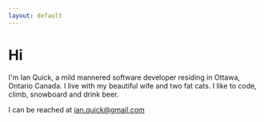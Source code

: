 ```yaml
---
layout: default
---
```


# Hi

I'm Ian Quick, a mild mannered software developer residing in Ottawa, Ontario Canada.
I live with my beautiful wife and two fat cats.  I like to code, climb, snowboard and drink beer.

I can be reached at ian.quick@gmail.com


